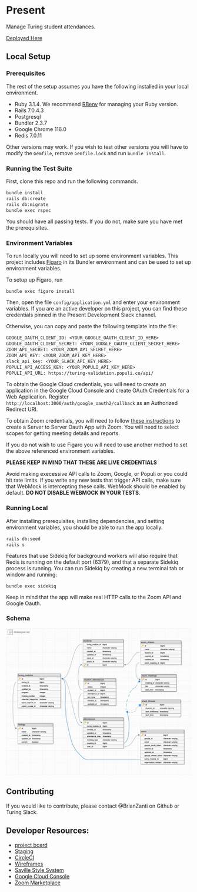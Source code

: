 # Present

Manage Turing student attendances.

[Deployed Here](https://present.turing.edu/)

## Local Setup

### Prerequisites

The rest of the setup assumes you have the following installed in your local environment.

* Ruby 3.1.4. We recommend [RBenv](https://github.com/rbenv/rbenv) for managing your Ruby version.
* Rails 7.0.4.3
* Postgresql
* Bundler 2.3.7
* Google Chrome 116.0
* Redis 7.0.11

Other versions may work. If you wish to test other versions you will have to modify the `Gemfile`, remove `Gemfile.lock` and run `bundle install`.

### Running the Test Suite

First, clone this repo and run the following commands.

```
bundle install
rails db:create
rails db:migrate
bundle exec rspec
```

You should have all passing tests. If you do not, make sure you have met the prerequisites.

### Environment Variables

To run locally you will need to set up some environment variables. This project includes [Figaro](https://github.com/laserlemon/figaro) in its Bundler environment and can be used to set up environment variables.

To setup up Figaro, run

```
bundle exec figaro install
```

Then, open the file `config/application.yml` and enter your environment variables. If you are an active developer on this project, you can find these credentials pinned in the Present Development Slack channel.

Otherwise, you can copy and paste the following template into the file:

```
GOOGLE_OAUTH_CLIENT_ID: <YOUR_GOOGLE_OAUTH_CLIENT_ID_HERE>
GOOGLE_OAUTH_CLIENT_SECRET: <YOUR_GOOGLE_OAUTH_CLIENT_SECRET_HERE>
ZOOM_API_SECRET: <YOUR_ZOOM_API_SECRET_HERE>
ZOOM_API_KEY: <YOUR_ZOOM_API_KEY_HERE>
slack_api_key: <YOUR_SLACK_API_KEY_HERE>
POPULI_API_ACCESS_KEY: <YOUR_POPULI_API_KEY_HERE>
POPULI_API_URL: https://turing-validation.populi.co/api/
```

To obtain the Google Cloud credentials, you will need to create an application in the Google Cloud Console and create OAuth Credentials for a Web Application. Register `http://localhost:3000/auth/google_oauth2/callback` as an Authorized Redirect URI.

To obtain Zoom credentials, you will need to follow [these instructions](https://marketplace.zoom.us/docs/guides/build/server-to-server-oauth-app/#create-a-server-to-server-oauth-app) to create a Server to Server Oauth App with Zoom. You will need to select scopes for getting meeting details and reports.

If you do not wish to use Figaro you will need to use another method to set the above referenced environment variables.

**PLEASE KEEP IN MIND THAT THESE ARE LIVE CREDENTIALS**

Avoid making execessive API calls to Zoom, Google, or Populi or you could hit rate limits. If you write any new tests that trigger API calls, make sure that WebMock is intercepting these calls. WebMock should be enabled by default. **DO NOT DISABLE WEBMOCK IN YOUR TESTS**.

### Running Local

After installing prerequisites, installing dependencies, and setting environment variables, you should be able to run the app locally.

```
rails db:seed
rails s
```

Features that use Sidekiq for background workers will also require that Redis is running on the default port (6379), and that a separate Sidekiq process is running. You can run Sidekiq by creating a new terminal tab or window and running:

```
bundle exec sidekiq
```

Keep in mind that the app will make real HTTP calls to the Zoom API and Google Oauth.

### Schema

![Schema](./doc/schema.jpg)

## Contributing

If you would like to contribute, please contact @BrianZanti on Github or Turing Slack.

## Developer Resources:

* [project board](https://www.notion.so/e2903cbd009d45329a9324d83cfb44ec?v=72ee4cad35ab44cab4b41c712e7b8dd0)
* [Staging](https://present-staging.turing.edu/)
* [CircleCI](https://app.circleci.com/pipelines/github/turingschool/present?filter=all)
* [Wireframes](https://miro.com/app/board/o9J_luclx_c=/)
* [Saville Style System](https://savile.turing.edu/)
* [Google Cloud Console](https://console.cloud.google.com/apis/dashboard?project=present-334418)
* [Zoom Marketplace](https://marketplace.zoom.us/)
